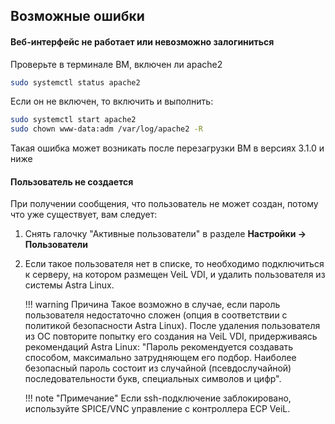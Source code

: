## Возможные ошибки

#### Веб-интерфейс не работает или невозможно залогиниться

Проверьте в терминале ВМ, включен ли apache2

```bash
sudo systemctl status apache2
```
   
Если он не включен, то включить и выполнить:

```bash
sudo systemctl start apache2
sudo chown www-data:adm /var/log/apache2 -R
```

Такая ошибка может возникать после перезагрузки ВМ в версиях 3.1.0 и ниже

#### Пользователь не создается

При получении сообщения, что пользователь не может создан, потому что уже существует, вам следует:

1. Снять галочку "Активные пользователи" в разделе **Настройки -> Пользователи**

1. Если такое пользователя нет в списке, то необходимо подключиться к серверу, на котором размещен VeiL VDI, и 
   удалить пользователя из системы Astra Linux.
   
    !!! warning Причина
        Такое возможно в случае, если пароль пользователя недостаточно сложен (опция в соответствии с политикой 
        безопасности Astra Linux). После удаления пользователя из ОС повторите попытку его создания на VeiL VDI,
        придерживаясь рекомендаций Astra Linux: "Пароль рекомендуется создавать способом, максимально затрудняющем
        его подбор. Наиболее безопасный пароль состоит из случайной (псевдослучайной)
        последовательности букв, специальных символов и цифр".
   
    !!! note "Примечание"
        Если ssh-подключение заблокировано, используйте SPICE/VNC управление с контроллера ECP VeiL.